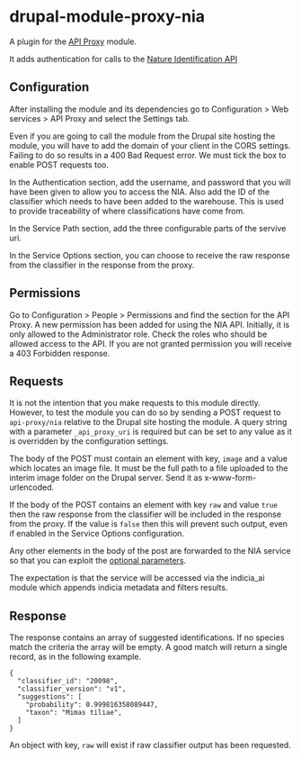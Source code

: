 # drupal-module-proxy-nia

A plugin for the [API Proxy](https://www.drupal.org/project/api_proxy) module.

It adds authentication for calls to the
[Nature Identification API](https://multi-source.docs.biodiversityanalysis.eu)

## Configuration
After installing the module and its dependencies go to Configuration > Web
services > API Proxy and select the Settings tab.

Even if you are going to call the module from the Drupal site hosting the
module, you will have to add the domain of your client in the CORS settings.
Failing to do so results in a 400 Bad Request error. We must tick the box to
enable POST requests too.

In the Authentication section, add the username, and password that you
will have been given to allow you to access the NIA. Also add the ID
of the classifier which needs to have been added to the warehouse. This is used
to provide traceability of where classifications have come from.

In the Service Path section, add the three configurable parts of the servive
uri.

In the Service Options section, you can choose to receive the raw response
from the classifier in the response from the proxy.

## Permissions
Go to Configuration > People > Permissions and find the section for the API
Proxy. A new permission has been added for using the NIA API. Initially,
it is only allowed to the Administrator role. Check the roles who should be
allowed access to the API. If you are not granted permission you will receive a
403 Forbidden response.

## Requests
It is not the intention that you make requests to this module directly. However,
to test the module you can do so by sending a POST request to `api-proxy/nia`
relative to the Drupal site hosting the module. A query string with a parameter
`_api_proxy_uri` is required but can be set to any value as it is overridden by
the configuration settings.

The body of the POST must contain an element with key, `image` and a value which
locates an image file. It must be the full path to a file uploaded to the
interim image folder on the Drupal server. Send it as x-www-form-urlencoded.

If the body of the POST contains an element with key `raw` and value
`true` then the raw response from the classifier will be included in the
response from the proxy. If the value is `false` then this will prevent such
output, even if enabled in the Service Options configuration.

Any other elements in the body of the post are forwarded to the NIA service so
that you can exploit the
[optional parameters](https://multi-source.docs.biodiversityanalysis.eu/optional-form-parameters/index.html).

The expectation is that the service will be accessed via the indicia_ai
module which appends indicia metadata and filters results.

## Response
The response contains an array of suggested identifications. If no species match
the criteria the array will be empty. A good match will return a single record,
as in the following example.

```
{
  "classifier_id": "20098",
  "classifier_version": "v1",
  "suggestions": [
    "probability": 0.999816358089447,
    "taxon": "Mimas tiliae",
  ]
}
```

An object with key, `raw` will exist if raw classifier output has been
requested.
